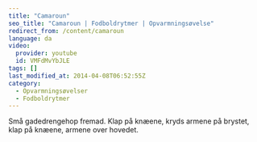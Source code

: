 ```yaml
---
title: "Camaroun"
seo_title: "Camaroun | Fodboldrytmer | Opvarmningsøvelse"
redirect_from: /content/camaroun
language: da
video:
  provider: youtube
  id: VMFdMvYbJLE
tags: []
last_modified_at: 2014-04-08T06:52:55Z
category:
  - Opvarmningsøvelser
  - Fodboldrytmer
---
```


Små gadedrengehop fremad. Klap på knæene, kryds armene på brystet,
klap på knæene, armene over hovedet.
